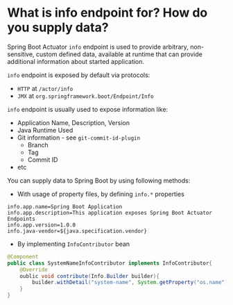 # What is info endpoint for? How do you supply data?
Spring Boot Actuator ```info``` endpoint is used to provide arbitrary, non-sensitive, custom defined data, available at 
runtime that can provide additional information about started application.

```info``` endpoint is exposed by default via protocols:
- ```HTTP``` at ```/actor/info```
- ```JMX``` at ```org.springframework.boot/Endpoint/Info```

```info``` endpoint is usually used to expose information like: 
- Application Name, Description, Version
- Java Runtime Used
- Git information - see ```git-commit-id-plugin```
    - Branch
    - Tag
    - Commit ID
- etc
  
You can supply data to Spring Boot by using following methods:
- With usage of property files, by defining ```info.*``` properties
```properties
info.app.name=Spring Boot Application
info.app.description=This application exposes Spring Boot Actuator Endpoints
info.app.version=1.0.0
info.java-vendor=${java.specification.vendor}
```

- By implementing ```InfoContributor``` bean
```java
@Component
public class SystemNameInfoContributor implements InfoContributor{
    @Override
    oublic void contribute(Info.Builder builder){
        builder.withDetail("system-name", System.getProperty("os.name"));
    }
}
```

